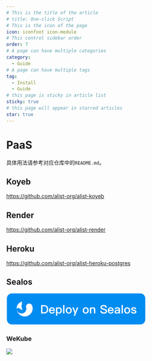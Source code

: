 ```yaml
---
# This is the title of the article
# title: One-click Script
# This is the icon of the page
icon: iconfont icon-module
# This control sidebar order
order: 7
# A page can have multiple categories
category:
  - Guide
# A page can have multiple tags
tag:
  - Install
  - Guide
# this page is sticky in article list
sticky: true
# this page will appear in starred articles
star: true
---
```


# PaaS

具体用法请参考对应仓库中的`README.md`。

## **Koyeb**

https://github.com/alist-org/alist-koyeb

## **Render**

https://github.com/alist-org/alist-render

## **Heroku**

https://github.com/alist-org/alist-heroku-postgres

## **Sealos**
[![](https://raw.githubusercontent.com/labring-actions/templates/main/Deploy-on-Sealos.svg)](https://cloud.sealos.io/?openapp=system-template%3FtemplateName%3Dalist)

### **WeKube**
[![](https://wekube.com/images/deploy-on-wekube.svg)](https://wekube.com/zh-Hans/market/66e0cbc77cc994d6f07a3be5)